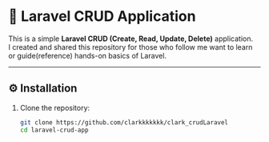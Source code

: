 # 📌 Laravel CRUD Application

This is a simple **Laravel CRUD (Create, Read, Update, Delete)** application.  
I created and shared this repository for those who follow me want to learn or guide(reference) hands-on basics of Laravel.

---

## ⚙️ Installation

1. Clone the repository:
   ```bash
   git clone https://github.com/clarkkkkkkk/clark_crudLaravel
   cd laravel-crud-app
